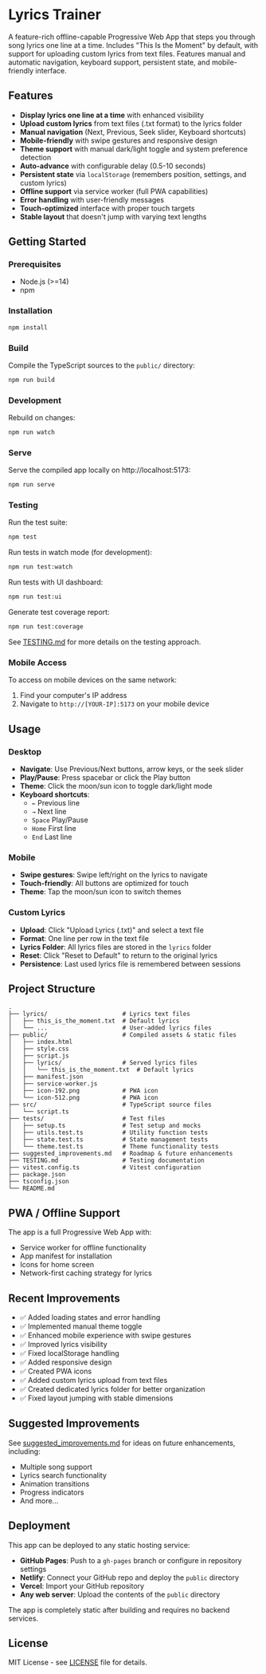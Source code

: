 # Lyrics Trainer

A feature-rich offline-capable Progressive Web App that steps you through song lyrics one line at a time. Includes "This Is the Moment" by default, with support for uploading custom lyrics from text files. Features manual and automatic navigation, keyboard support, persistent state, and mobile-friendly interface.

## Features

- **Display lyrics one line at a time** with enhanced visibility
- **Upload custom lyrics** from text files (.txt format) to the lyrics folder
- **Manual navigation** (Next, Previous, Seek slider, Keyboard shortcuts)
- **Mobile-friendly** with swipe gestures and responsive design
- **Theme support** with manual dark/light toggle and system preference detection
- **Auto-advance** with configurable delay (0.5-10 seconds)
- **Persistent state** via `localStorage` (remembers position, settings, and custom lyrics)
- **Offline support** via service worker (full PWA capabilities)
- **Error handling** with user-friendly messages
- **Touch-optimized** interface with proper touch targets
- **Stable layout** that doesn't jump with varying text lengths

## Getting Started

### Prerequisites

- Node.js (>=14)
- npm

### Installation

```bash
npm install
```

### Build

Compile the TypeScript sources to the `public/` directory:

```bash
npm run build
```

### Development

Rebuild on changes:

```bash
npm run watch
```

### Serve

Serve the compiled app locally on http://localhost:5173:

```bash
npm run serve
```

### Testing

Run the test suite:

```bash
npm test
```

Run tests in watch mode (for development):

```bash
npm run test:watch
```

Run tests with UI dashboard:

```bash
npm run test:ui
```

Generate test coverage report:

```bash
npm run test:coverage
```

See [TESTING.md](TESTING.md) for more details on the testing approach.

### Mobile Access

To access on mobile devices on the same network:
1. Find your computer's IP address
2. Navigate to `http://[YOUR-IP]:5173` on your mobile device

## Usage

### Desktop
- **Navigate**: Use Previous/Next buttons, arrow keys, or the seek slider
- **Play/Pause**: Press spacebar or click the Play button
- **Theme**: Click the moon/sun icon to toggle dark/light mode
- **Keyboard shortcuts**:
  - `←` Previous line
  - `→` Next line
  - `Space` Play/Pause
  - `Home` First line
  - `End` Last line

### Mobile
- **Swipe gestures**: Swipe left/right on the lyrics to navigate
- **Touch-friendly**: All buttons are optimized for touch
- **Theme**: Tap the moon/sun icon to switch themes

### Custom Lyrics
- **Upload**: Click "Upload Lyrics (.txt)" and select a text file
- **Format**: One line per row in the text file
- **Lyrics Folder**: All lyrics files are stored in the `lyrics` folder
- **Reset**: Click "Reset to Default" to return to the original lyrics
- **Persistence**: Last used lyrics file is remembered between sessions

## Project Structure

```
.
├── lyrics/                     # Lyrics text files
│   ├── this_is_the_moment.txt  # Default lyrics
│   └── ...                     # User-added lyrics files
├── public/                     # Compiled assets & static files
│   ├── index.html
│   ├── style.css
│   ├── script.js
│   ├── lyrics/                 # Served lyrics files
│   │   └── this_is_the_moment.txt  # Default lyrics
│   ├── manifest.json
│   ├── service-worker.js
│   ├── icon-192.png            # PWA icon
│   └── icon-512.png            # PWA icon
├── src/                        # TypeScript source files
│   └── script.ts
├── tests/                      # Test files
│   ├── setup.ts                # Test setup and mocks
│   ├── utils.test.ts           # Utility function tests
│   ├── state.test.ts           # State management tests
│   └── theme.test.ts           # Theme functionality tests
├── suggested_improvements.md   # Roadmap & future enhancements
├── TESTING.md                  # Testing documentation
├── vitest.config.ts            # Vitest configuration
├── package.json
├── tsconfig.json
└── README.md
```

## PWA / Offline Support

The app is a full Progressive Web App with:
- Service worker for offline functionality
- App manifest for installation
- Icons for home screen
- Network-first caching strategy for lyrics

## Recent Improvements

- ✅ Added loading states and error handling
- ✅ Implemented manual theme toggle
- ✅ Enhanced mobile experience with swipe gestures
- ✅ Improved lyrics visibility
- ✅ Fixed localStorage handling
- ✅ Added responsive design
- ✅ Created PWA icons
- ✅ Added custom lyrics upload from text files
- ✅ Created dedicated lyrics folder for better organization
- ✅ Fixed layout jumping with stable dimensions

## Suggested Improvements

See [suggested_improvements.md](suggested_improvements.md) for ideas on future enhancements, including:
- Multiple song support
- Lyrics search functionality
- Animation transitions
- Progress indicators
- And more...

## Deployment

This app can be deployed to any static hosting service:

- **GitHub Pages**: Push to a `gh-pages` branch or configure in repository settings
- **Netlify**: Connect your GitHub repo and deploy the `public` directory
- **Vercel**: Import your GitHub repository
- **Any web server**: Upload the contents of the `public` directory

The app is completely static after building and requires no backend services.

## License

MIT License - see [LICENSE](LICENSE) file for details.